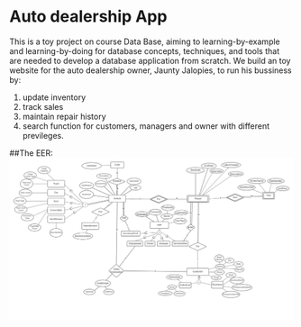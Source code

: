 # Auto dealership App
This is a toy project on course Data Base, aiming to learning-by-example and learning-by-doing for database concepts, techniques, and tools that are needed to develop a database application from scratch.
We build an toy website for the auto dealership owner, Jaunty Jalopies, to run his bussiness by:
1. update inventory
2. track sales
3. maintain repair history
4. search function for customers, managers and owner with different previleges. 

##The EER:
![Alt text](/Phase_2/EER.png?raw=true "Optional Title")

